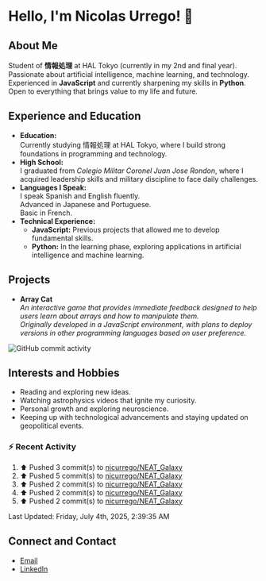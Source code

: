 
# Hello, I'm Nicolas Urrego! 👋

## About Me
Student of **情報処理** at HAL Tokyo (currently in my 2nd and final year).  
Passionate about artificial intelligence, machine learning, and technology.  
Experienced in **JavaScript** and currently sharpening my skills in **Python**.  
Open to everything that brings value to my life and future.

## Experience and Education
- **Education:**  
  Currently studying 情報処理 at HAL Tokyo, where I build strong foundations in programming and technology.
- **High School:**  
  I graduated from *Colegio Militar Coronel Juan Jose Rondon*, where I acquired leadership skills and military discipline to face daily challenges.
- **Languages I Speak:**  
  I speak Spanish and English fluently.  
  Advanced in Japanese and Portuguese.  
  Basic in French.
- **Technical Experience:**  
  - **JavaScript:** Previous projects that allowed me to develop fundamental skills.  
  - **Python:** In the learning phase, exploring applications in artificial intelligence and machine learning.

## Projects
- **Array Cat**  
  *An interactive game that provides immediate feedback designed to help users learn about arrays and how to manipulate them.  
  Originally developed in a JavaScript environment, with plans to deploy versions in other programming languages based on user preference.*

![GitHub commit activity](https://img.shields.io/github/commit-activity/m/nicurrego/ArrayGame)
## Interests and Hobbies
- Reading and exploring new ideas.
- Watching astrophysics videos that ignite my curiosity.
- Personal growth and exploring neuroscience.
- Keeping up with technological advancements and staying updated on geopolitical events.

### :zap: Recent Activity
<!--RECENT_ACTIVITY:start-->
1. ⬆️ Pushed 3 commit(s) to [nicurrego/NEAT_Galaxy](https://github.com/nicurrego/NEAT_Galaxy)<br>
2. ⬆️ Pushed 5 commit(s) to [nicurrego/NEAT_Galaxy](https://github.com/nicurrego/NEAT_Galaxy)<br>
3. ⬆️ Pushed 2 commit(s) to [nicurrego/NEAT_Galaxy](https://github.com/nicurrego/NEAT_Galaxy)<br>
4. ⬆️ Pushed 2 commit(s) to [nicurrego/NEAT_Galaxy](https://github.com/nicurrego/NEAT_Galaxy)<br>
5. ⬆️ Pushed 2 commit(s) to [nicurrego/NEAT_Galaxy](https://github.com/nicurrego/NEAT_Galaxy)<br>
<!--RECENT_ACTIVITY:end-->

<!--RECENT_ACTIVITY:last_update-->
Last Updated: Friday, July 4th, 2025, 2:39:35 AM
<!--RECENT_ACTIVITY:last_update_end-->

## Connect and Contact
- [Email](mailto:nicurrego+github@gmail.com)  
- [LinkedIn](https://www.linkedin.com/in/nicolasurregodiaz)




